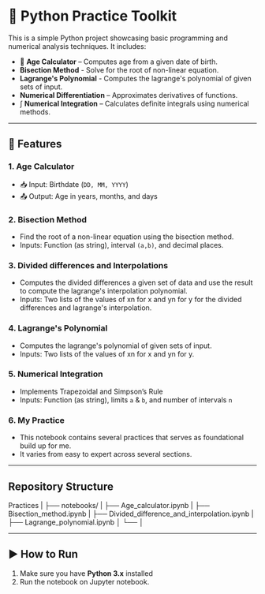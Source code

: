 # 🐍 Python Practice Toolkit

This is a simple Python project showcasing basic programming and numerical analysis techniques. It includes:

- 📆 **Age Calculator** – Computes age from a given date of birth.
- **Bisection Method** - Solve for the root of non-linear equation.
- **Lagrange's Polynomial** - Computes the lagrange's polynomial of given sets of input.
- **Numerical Differentiation** – Approximates derivatives of functions.
- ∫ **Numerical Integration** – Calculates definite integrals using numerical methods.

---

## 🚀 Features

### 1. Age Calculator
- 📥 Input: Birthdate (`DD, MM, YYYY`)  
- 📤 Output: Age in years, months, and days  

### 2. Bisection Method
- Find the root of a non-linear equation using the bisection method. 
- Inputs: Function (as string), interval `(a,b)`, and decimal places.

### 3. Divided differences and Interpolations
- Computes the divided differences a given set of data and use the result to compute the lagrange's interpolation polynomial.
- Inputs: Two lists of the values of xn for x and yn for y for the divided differences and lagrange's interpolation.

### 4. Lagrange's Polynomial
- Computes the lagrange's polynomial of given sets of input.
- Inputs: Two lists of the values of xn for x and yn for y.

### 5. Numerical Integration
- Implements Trapezoidal and Simpson’s Rule  
- Inputs: Function (as string), limits `a` & `b`, and number of intervals `n`  

### 6. My Practice
- This notebook contains several practices that serves as foundational build up for me.
- It varies from easy to expert across several sections. 
---

## Repository Structure 
Practices
|
├── notebooks/
|  ├── Age_calculator.ipynb
|  ├── Bisection_method.ipynb
|  ├── Divided_difference_and_interpolation.ipynb
|  ├── Lagrange_polynomial.ipynb
│  └── 
│

---

## ▶️ How to Run

1. Make sure you have **Python 3.x** installed  
2. Run the notebook on Jupyter notebook.
